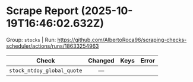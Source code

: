 # Scrape Report (2025-10-19T16:46:02.632Z)

Group: `stocks`  |  Run: https://github.com/AlbertoRoca96/scraping-checks-scheduler/actions/runs/18633254963

| Check | Changed | Keys | Error |
|---|:---:|:--|:--|
| `stock_ntdoy_global_quote` | — |  |  |
